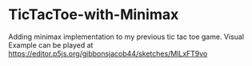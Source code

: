# TicTacToe-with-Minimax

Adding minimax implementation to my previous tic tac toe game. Visual Example can be played at https://editor.p5js.org/gibbonsjacob44/sketches/MlLxFT9vo

